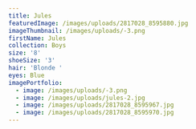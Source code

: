 ```yaml
---
title: Jules
featuredImage: /images/uploads/2817028_8595880.jpg
imageThumbnail: /images/uploads/-3.png
firstName: Jules
collection: Boys
size: '8'
shoeSize: '3'
hair: 'Blonde '
eyes: Blue
imagePortfolio:
  - image: /images/uploads/-3.png
  - image: /images/uploads/jules-2.jpg
  - image: /images/uploads/2817028_8595967.jpg
  - image: /images/uploads/2817028_8595970.jpg
---
```



